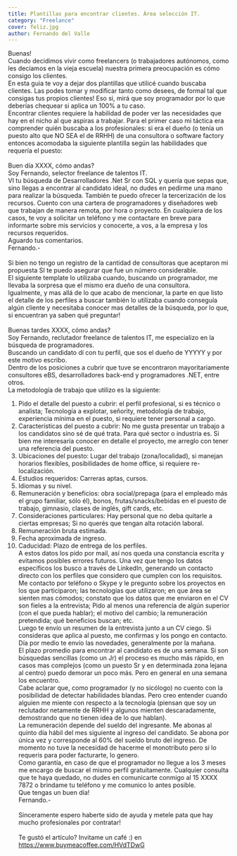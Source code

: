 ```yaml
---
title: Plantillas para encontrar clientes. Área selección IT.
category: "Freelance"
cover: feliz.jpg
author: Fernando del Valle
---
```


Buenas!<br> 
Cuando decidimos vivir como freelancers (o trabajadores autónomos, como les decíamos en la vieja escuela) nuestra primera preocupación es cómo consigo los clientes.<br> 
En esta guia te voy a dejar dos plantillas que utilicé cuando buscaba clientes. Las podes tomar y modificar tanto como desees, de formal tal que consigas tus propios clientes! Eso si, mirá que soy programador por lo que deberías chequear si aplica un 100% a tu caso.<br> 
Encontrar clientes requiere la habilidad de poder ver las necesidades que hay en el nicho al que aspiras a trabajar. Para el primer caso mi táctica era comprender quién buscaba a los profesionales: si era el dueño (o tenía un puesto alto que NO SEA el de RRHH) de una consultora o software factory entonces acomodaba la siguiente plantilla según las habilidades que requería el puesto:<br> <br> 
Buen día XXXX, cómo andas?<br> 
Soy Fernando, selector freelance de talentos IT.<br> 
VI tu búsqueda de Desarrolladores .Net Sr con SQL y quería que sepas que, sino llegas a encontrar al candidato ideal, no dudes en pedirme una mano para realizar la búsqueda.
También te puedo ofrecer la tercerización de los recursos. Cuento con una cartera de programadores y diseñadores web que trabajan de manera remota, por hora o proyecto.
En cualquiera de los casos, te voy a solicitar un teléfono y me contactare en breve para informarte sobre mis servicios y conocerte, a vos, a la empresa y los recursos requeridos.<br> 
Aguardo tus comentarios.<br> 
Fernando.-<br> <br> 
Si bien no tengo un registro de la cantidad de consultoras que aceptaron mi propuesta SI te puedo asegurar que fue un número considerable.<br> 
El siguiente template lo utilizaba cuando, buscando un programador, me llevaba la sorpresa que el mismo era dueño de una consultora.<br> 
Igualmente, y mas allá de lo que acabo de mencionar, la parte en que listo el detalle de los perfiles a buscar también lo utilizaba cuando conseguía algún cliente y necesitaba conocer mas detalles de la búsqueda, por lo que, si encuentran ya saben qué preguntar!<br> <br> 
Buenas tardes XXXX, cómo andas?<br> 
Soy Fernando, reclutador freelance de talentos IT, me especializo en la búsqueda de programadores.<br> 
Buscando un candidato dí con tu perfil, que sos el dueño de YYYYY y por este motivo escribo.<br> 
Dentro de los posiciones a cubrir que tuve se encontraron mayoritariamente consultores eBS, desarrolladores back-end y programadores .NET, entre otros.<br> 
La metodología de trabajo que utilizo es la siguiente:<br> 
1) Pido el detalle del puesto a cubrir: el perfil profesional, si es técnico o analista; Tecnología a explotar, señority, metodología de trabajo, experiencia mínima en el puesto, si requiere tener personal a cargo.<br> 
2) Características del puesto a cubrir: No me gusta presentar un trabajo a los candidatos sino sé de qué trata. Para qué sector o industria es. Si bien me interesaría conocer en detalle el proyecto, me arreglo con tener una referencia del puesto.<br> 
3) Ubicaciones del puesto: Lugar del trabajo (zona/localidad), si manejan horarios flexibles, posibilidades de home office, si requiere re-localización.<br> 
4) Estudios requeridos: Carreras aptas, cursos.<br> 
5) Idiomas y su nivel.<br> 
6) Remuneración y beneficios: obra social/prepaga (para el empleado más el grupo familiar, sólo él), bonos, frutas/snacks/bebidas en el puesto de trabajo, gimnasio, clases de inglés, gift cards, etc.<br> 
7) Consideraciones particulares: Hay personal que no deba quitarle a ciertas empresas; Si no querés que tengan alta rotación laboral.<br> 
8) Remuneración bruta estimada.<br> 
9) Fecha aproximada de ingreso.<br> 
10) Caducidad: Plazo de entrega de los perfiles.<br> 
A estos datos los pido por mail, así nos queda una constancia escrita y evitamos posibles errores futuros.
Una vez que tengo los datos específicos los busco a través de LinkedIn, generando un contacto directo con los perfiles que considero que cumplen con los requisitos. Me contacto por teléfono o Skype y le pregunto sobre los proyectos en los que participaron; las tecnologías que utilizaron; en que área se sienten mas cómodos; constato que los datos que me enviaron en el CV son fieles a la entrevista; Pido al menos una referencia de algún superior (con el que pueda hablar); el motivo del cambio; la remuneración pretendida; qué beneficios buscan; etc.<br> 
Luego te envío un resumen de la entrevista junto a un CV ciego. Si consideras que aplica al puesto, me confirmas y los pongo en contacto. Día por medio te envío las novedades, generalmente por la mañana.<br> 
El plazo promedio para encontrar al candidato es de una semana. Si son búsquedas sencillas (como un Jr) el proceso es mucho más rápido, en casos mas complejos (como un puesto Sr y en determinada zona lejana al centro) puedo demorar un poco más. Pero en general en una semana los encuentro.<br> 
Cabe aclarar que, como programador (y no sicólogo) no cuento con la posibilidad de detectar habilidades blandas. Pero creo entender cuando alguien me miente con respecto a la tecnología (piensan que soy un reclutador netamente de RRHH y algunos mienten descaradamente, demostrando que no tienen idea de lo que hablan).<br> 
La remuneración depende del sueldo del ingresante. Me abonas al quinto día hábil del mes siguiente al ingreso del candidato. Se abona por única vez y corresponde al 60% del sueldo bruto del ingreso. De momento no tuve la necesidad de hacerme el monotributo pero si lo requeris para poder facturarte, lo genero.<br> 
Como garantía, en caso de que el programador no llegue a los 3 meses me encargo de buscar el mismo perfil gratuitamente.
Cualquier consulta que te haya quedado, no dudes en comunicarte conmigo al 15 XXXX 7872 o brindame tu teléfono y me comunico lo antes posible.<br> 
Que tengas un buen día!<br> 
Fernando.-<br> <br> 
Sinceramente espero haberte sido de ayuda y metele pata que hay mucho profesionales por contratar!<br> <br> 
Te gustó el artículo? Invitame un café :) en https://www.buymeacoffee.com/HVdTDwG